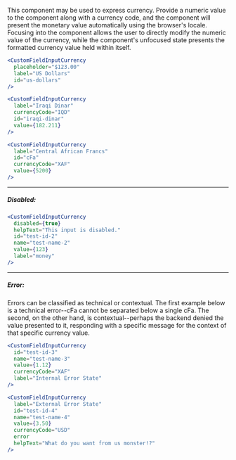 This component may be used to express currency. Provide a numeric value to the component along with a currency code, and
the component will present the monetary value automatically using the browser's locale. Focusing into the component
allows the user to directly modify the numeric value of the currency, while the component's unfocused state presents
the formatted currency value held within itself. 

```jsx
<CustomFieldInputCurrency
  placeholder="$123.00"
  label="US Dollars"
  id="us-dollars"
/>

<CustomFieldInputCurrency
  label="Iraqi Dinar"
  currencyCode="IQD"
  id="iraqi-dinar"
  value={182.211}
/>

<CustomFieldInputCurrency
  label="Central African Francs"
  id="cFa"
  currencyCode="XAF"
  value={5200}
/>
```
----
##### Disabled:
```jsx
<CustomFieldInputCurrency
  disabled={true}
  helpText="This input is disabled."
  id="test-id-2"
  name="test-name-2"
  value={123}
  label="money"
/>
```
----
##### Error:

Errors can be classified as technical or contextual. The first example below is a technical error--cFa cannot be
separated below a single cFa. The second, on the other hand, is contextual--perhaps the backend denied the value
presented to it, responding with a specific message for the context of that specific currency value.

```jsx
<CustomFieldInputCurrency
  id="test-id-3"
  name="test-name-3"
  value={1.12}
  currencyCode="XAF"
  label="Internal Error State"
/>

<CustomFieldInputCurrency
  label="External Error State"
  id="test-id-4"
  name="test-name-4"
  value={3.50}
  currencyCode="USD"
  error
  helpText="What do you want from us monster!?"
/>
```
